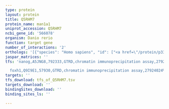 ```yaml
---
type: protein
layout: protein
title: Q5RHM7
protein_name: man1a1
uniprot_accession: Q5RHM7
ncbi_gene_id: '566078'
organism: Danio rerio
function: target gene
number_of_interactions: '2'
orthologs: '[{"species": "Homo sapiens", "id": ["<a href=\"/protein/p33908\">P33908</a>"]}, {"species": "Mus musculus", "id": ["<a href=\"/protein/p45700\">P45700</a>"]}, {"species": "Rattus norvegicus", "id": ["<a href=\"/protein/a0a0g2jw29\">A0A0G2JW29</a>"]}, {"species": "Drosophila melanogaster", "id": ["<a href=\"/protein/p53624\">P53624</a>"]}, {"species": "Caenorhabditis elegans", "id": ["<a href=\"/protein/p90787\">P90787</a>", "<a href=\"/protein/q18788\">Q18788</a>"]}]'
jaspar_matrices: ''
tfs: 'nanog,A5JNG8,792333,GTRD,chromatin immunoprecipitation assay,27924024%5Buid%5D,No

  foxh1,Q9I9E1,57930,GTRD,chromatin immunoprecipitation assay,27924024%5Buid%5D,No'
targets: ''
tfs_download: tfs_of_Q5RHM7.tsv
targets_download: ''
bindingSites_download: ''
binding_sites_ls: ''

---
```

